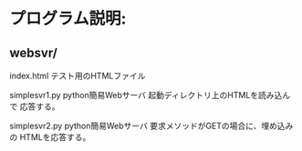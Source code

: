 # プログラム説明:

## websvr/
  
index.html
テスト用のHTMLファイル

simplesvr1.py
python簡易Webサーバ
起動ディレクトリ上のHTMLを読み込んで
応答する。

simplesvr2.py
python簡易Webサーバ
要求メソッドがGETの場合に、埋め込みの
HTMLを応答する。
